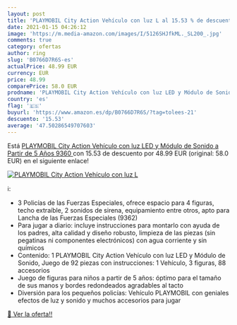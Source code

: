 ```yaml
---
layout: post
title: 'PLAYMOBIL City Action Vehículo con luz L al 15.53 % de descuento'
date: 2021-01-15 04:26:12
image: 'https://m.media-amazon.com/images/I/5126SHJfkML._SL200_.jpg'
comments: true
category: ofertas
author: ring
slug: 'B0766D7R6S-es'
actualPrice: 48.99 EUR
currency: EUR
price: 48.99
comparePrice: 58.0 EUR
prodname: 'PLAYMOBIL City Action Vehículo con luz LED y Módulo de Sonido  a Partir de 5 Años  9360 '
country: 'es'
flag: '🇪🇸'
buyurl: 'https://www.amazon.es/dp/B0766D7R6S/?tag=tolees-21'
descuento: '15.53'
average: '47.50286549707603'
---
```


Está [PLAYMOBIL City Action Vehículo con luz LED y Módulo de Sonido  a Partir de 5 Años  9360 ](https://www.amazon.es/dp/B0766D7R6S/?tag=tolees-21) con 15.53 de descuento por 48.99 EUR (original: 58.0 EUR) en el siguiente enlace!

[![PLAYMOBIL City Action Vehículo con luz L](https://m.media-amazon.com/images/I/5126SHJfkML._SL200_.jpg)](https://www.amazon.es/dp/B0766D7R6S/?tag=tolees-21)

ℹ️:

- 3 Policías de las Fuerzas Especiales, ofrece espacio para 4 figuras, techo extraíble, 2 sonidos de sirena, equipamiento entre otros, apto para Lancha de las Fuerzas Especiales (9362)
- Para jugar a diario: incluye instrucciones para montarlo con ayuda de los padres, alta calidad y diseño robusto, limpieza de las piezas (sin pegatinas ni componentes electrónicos) con agua corriente y sin químicos
- Contenido: 1 PLAYMOBIL City Action Vehículo con luz LED y Módulo de Sonido, Juego de 92 piezas con instrucciones: 1 Vehículo, 3 figuras, 88 accesorios
- Juego de figuras para niños a partir de 5 años: óptimo para el tamaño de sus manos y bordes redondeados agradables al tacto
- Diversión para los pequeños policías: Vehículo PLAYMOBIL con geniales efectos de luz y sonido y muchos accesorios para jugar

[🛒 Ver la oferta!!](https://www.amazon.es/dp/B0766D7R6S/?tag=tolees-21)
